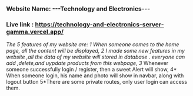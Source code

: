 ### Website Name: ---Technology and Electronics---
### Live link : https://technology-and-electronics-server-gamma.vercel.app/

***The 5 features of my website are:
 1* When someone comes to the home page, all the content will be displayed,
  2* I made some new features in my website ,all the data of my website will stored in database . everyone can add ,delete,and uypdate products from this webpage,
  3* Whenever someone successfully login / register, then a sweet  Alert will show, 
  4* When someone login, his name and photo will show in navbar, along with logout button
  5*There are some private routes, only user login can access them.

